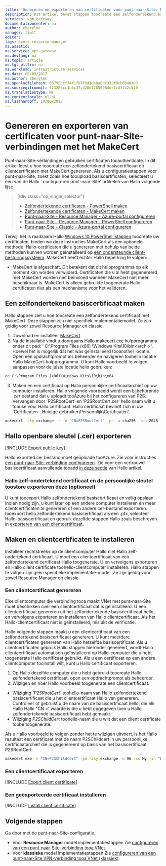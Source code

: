 ```yaml
---
title: 'Genereren en exporteren van certificaten voor punt-naar-Site: MakeCert: Azure | Microsoft Docs'
description: Dit artikel bevat stappen toocreate een zelfondertekend basiscertificaat, Hallo openbare sleutel niet exporteren en met MakeCert clientcertificaten te genereren.
services: vpn-gateway
documentationcenter: na
author: cherylmc
manager: timlt
editor: 
tags: azure-resource-manager
ms.assetid: 
ms.service: vpn-gateway
ms.devlang: na
ms.topic: article
ms.tgt_pltfrm: na
ms.workload: infrastructure-services
ms.date: 08/09/2017
ms.author: cherylmc
ms.openlocfilehash: 0b795ccf74f1f97fbd3de8a0dc339f9cb0b48183
ms.sourcegitcommit: 523283cc1b3c37c428e77850964dc1c33742c5f0
ms.translationtype: MT
ms.contentlocale: nl-NL
ms.lasthandoff: 10/06/2017
---
```

# <a name="generate-and-export-certificates-for-point-to-site-connections-using-makecert"></a>Genereren en exporteren van certificaten voor punt-naar-Site-verbindingen met het MakeCert

Punt-naar-Site-verbindingen gebruiken certificaten tooauthenticate. In dit artikel leest u hoe toocreate een zelfondertekend basiscertificaat en clientcertificaten met MakeCert genereren. Als u configuratiestappen voor punt-naar-Site, zoekt zoals hoe tooupload basiscertificaten, selecteert u een van de Hallo ' configureren punt-naar-Site' artikelen van Hallo volgende lijst:

> [!div class="op_single_selector"]
> * [Zelfondertekende certificaten - PowerShell maken](vpn-gateway-certificates-point-to-site.md)
> * [Zelfondertekende certificaten - MakeCert maken](vpn-gateway-certificates-point-to-site-makecert.md)
> * [Punt-naar-Site - Resource Manager - Azure-portal configureren](vpn-gateway-howto-point-to-site-resource-manager-portal.md)
> * [Punt-naar-Site - Resource Manager - PowerShell configureren](vpn-gateway-howto-point-to-site-rm-ps.md)
> * [Punt-naar-Site - Classic - Azure-portal configureren](vpn-gateway-howto-point-to-site-classic-azure-portal.md)
> 
> 

Terwijl het is raadzaam Hallo [Windows 10 PowerShell stappen](vpn-gateway-certificates-point-to-site.md) toocreate uw certificaten, bieden we deze instructies MakeCert als een optionele methode. Hallo-certificaten die u genereren met behulp van beide methoden kunnen worden geïnstalleerd op [een ondersteunde client-besturingssysteem](vpn-gateway-howto-point-to-site-resource-manager-portal.md#faq). MakeCert heeft echter Hallo beperking te volgen:

* MakeCert is afgeschaft. Dit betekent dat dit hulpprogramma op elk moment kan worden verwijderd. Certificaten die u al hebt gegenereerd met MakeCert worden niet beïnvloed wanneer MakeCert niet meer beschikbaar is. MakeCert is alleen gebruikte toogenerate Hallo certificaten niet als een mechanisme voor het valideren.

## <a name="rootcert"></a>Een zelfondertekend basiscertificaat maken

Hallo stappen ziet u hoe toocreate een zelfondertekend certificaat met MakeCert. Deze stappen zijn niet specifiek implementatiemodel. Ze zijn geldig voor zowel Resource Manager en classic.

1. Download en installeer [MakeCert](https://msdn.microsoft.com/library/windows/desktop/aa386968(v=vs.85).aspx).
2. Na de installatie vindt u doorgaans Hallo makecert.exe hulpprogramma onder dit pad: ' C:\Program Files (x86) \Windows Kits\10\bin\<arch >'. Hoewel het is mogelijk dat het was geïnstalleerd tooanother locatie. Open een opdrachtprompt als beheerder en navigeren toohello locatie Hallo MakeCert-hulpprogramma. U kunt Hallo voorbeeld te volgen, aanpassen voor de juiste locatie hello gebruiken:

  ```cmd
  cd C:\Program Files (x86)\Windows Kits\10\bin\x64
  ```
3. Maken en een certificaat op Hallo persoonlijke certificaatarchief op uw computer installeren. Hallo volgende voorbeeld wordt een bijbehorende *.cer* bestand dat u uploadt tooAzure bij het configureren van P2S. Vervangen door 'P2SRootCert' en 'P2SRootCert.cer' hello naam wilt u toouse voor Hallo certificaat. Hallo certificaat bevindt zich in uw 'Certificaten - Huidige gebruiker\Persoonlijk\Certificaten'.

  ```cmd
  makecert -sky exchange -r -n "CN=P2SRootCert" -pe -a sha256 -len 2048 -ss My
  ```

## <a name="cer"></a>Hallo openbare sleutel (.cer) exporteren

[!INCLUDE [Export public key](../../includes/vpn-gateway-certificates-export-public-key-include.md)]

Hallo exported.cer bestand moet geüploade tooAzure. Zie voor instructies [een punt-naar-Site-verbinding configureren](vpn-gateway-howto-point-to-site-resource-manager-portal.md#uploadfile). Zie voor een vertrouwd basiscertificaat aanvullende tooadd [in deze sectie](vpn-gateway-howto-point-to-site-resource-manager-portal.md#add) van Hallo artikel.

### <a name="export-hello-self-signed-certificate-and-private-key-toostore-it-optional"></a>Hallo zelf-ondertekend certificaat en de persoonlijke sleutel toostore exporteren deze (optioneel)

U kunt tooexport Hallo zelfondertekend basiscertificaat en veilig opslaan. Indien nodig zijn, u kunt later op een andere computer installeren en meer clientcertificaten te genereren of een andere cer-bestand exporteren. tooexport hello zelfondertekend basiscertificaat als een .pfx, selecteer Hallo-basiscertificaat en gebruik dezelfde stappen Hallo zoals beschreven in [exporteren van een clientcertificaat](#clientexport).

## <a name="create-and-install-client-certificates"></a>Maken en clientcertificaten te installeren

Installeer rechtstreeks op de clientcomputer Hallo niet Hallo zelf-ondertekend certificaat. U moet een clientcertificaat van een zelfondertekend certificaat Hallo toogenerate. U en vervolgens exporteren en Hallo client certificate toohello-clientcomputer installeren. Hallo stappen te volgen zijn geen specifieke implementatie-model. Ze zijn geldig voor zowel Resource Manager en classic.

### <a name="clientcert"></a>Een clientcertificaat genereren

Elke clientcomputer die verbinding tooa maakt VNet met punt-naar-Site moet beschikken over een clientcertificaat dat is geïnstalleerd. U een clientcertificaat genereren uit het zelfondertekende basiscertificaat hello, en vervolgens exporteren en installeren van Hallo clientcertificaat. Als het Hallo-clientcertificaat niet is geïnstalleerd, mislukt de verificatie. 

Hallo volgende stappen maakt u een clientcertificaat van een zelfondertekend basiscertificaat genereren. U kunt meerdere clientcertificaten genereren van Hallo hetzelfde basiscertificaat. Als u clientcertificaten gebruik Hallo stappen hieronder genereert, wordt Hallo clientcertificaat automatisch geïnstalleerd op Hallo-computer die u hebt toogenerate Hallo certificaat gebruikt. Als u een certificaat op een andere clientcomputer tooinstall wilt, kunt u Hallo certificaat exporteren.
 
1. Op Hallo dezelfde computer die u hebt gebruikt toocreate Hallo zelfondertekend certificaat, open een opdrachtprompt als beheerder.
2. Wijzigen en Voer Hallo voorbeeld toogenerate een clientcertificaat.
  * Wijziging *'P2SRootCert'* toohello-naam van Hallo zelfondertekend basiscertificaat die u het clientcertificaat Hallo van genereren. Controleer of gebruikt u de naam van de basiscertificaat hello, die elk Hallo Hallo "CN =' waarde is die u hebt opgegeven toen u Hallo zelfondertekende basiscertificaat hebt gemaakt.
  * Wijziging *P2SChildCert* toohello-naam die u wilt dat een client certificate toobe toogenerate.

  Als u Hallo voorbeeld te volgen zonder het te wijzigen uitvoert, is het Hallo resultaat een certificaat met de naam P2SChildcert in uw persoonlijke certificaatarchief die is gegenereerd op basis van het basiscertificaat P2SRootCert.

  ```cmd
  makecert.exe -n "CN=P2SChildCert" -pe -sky exchange -m 96 -ss My -in "P2SRootCert" -is my -a sha256
  ```

### <a name="clientexport"></a>Een clientcertificaat exporteren

[!INCLUDE [Export client certificate](../../includes/vpn-gateway-certificates-export-client-cert-include.md)]

### <a name="install"></a>Een geëxporteerde certificaat installeren

[!INCLUDE [Install client certificate](../../includes/vpn-gateway-certificates-install-client-cert-include.md)]

## <a name="next-steps"></a>Volgende stappen

Ga door met de punt-naar-Site-configuratie. 

* Voor **Resource Manager** model implementatiestappen Zie [configureren van een punt-naar-Site-verbinding tooa VNet](vpn-gateway-howto-point-to-site-resource-manager-portal.md).
* Voor **klassieke** model implementatiestappen Zie [configureren van een punt-naar-Site VPN-verbinding tooa VNet (klassiek)](vpn-gateway-howto-point-to-site-classic-azure-portal.md).
